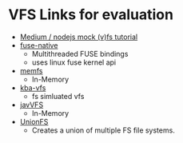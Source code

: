 # VFS Links for evaluation
  - [Medium / nodejs mock (v)fs tutorial](https://medium.com/nerd-for-tech/testing-in-node-js-easy-way-to-mock-filesystem-883b9f822ea4)
  - [fuse-native](https://github.com/fuse-friends/fuse-native)
    - Multithreaded FUSE bindings
    - uses linux fuse kernel api
  - [memfs](https://www.npmjs.com/package/memfs)
    - In-Memory
  - [kba-vfs](https://github.com/kba/vfs)
    - fs simluated vfs
  - [javVFS](https://github.com/Anarcroth/jayVFS)
    - In-Memory
  - [UnionFS](https://github.com/streamich/unionfs)
    - Creates a union of multiple FS file systems.
